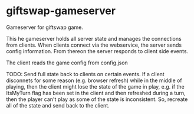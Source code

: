 # giftswap-gameserver
Gameserver for giftswap game.


This he gameserver holds all server state and manages the connections from clients. When clients connect via the webservice, the server sends config information. 
From thereon the server responds to client side events. 

The client reads the game config from config.json

TODO: Send full state back to clients on certain events. If a client disconnets for some reason (e.g. browser refresh) while in the middle of playing, then the 
client might lose the state of the game in play, e.g. if the ItsMyTurn flag has been set in the client and then refreshed during a turn, then the player can't play 
as some of the state is inconsistent. So, recreate all of the state and send back to the client.
